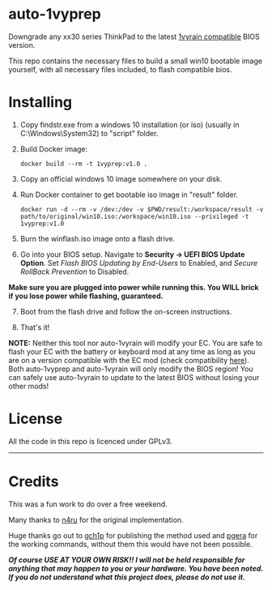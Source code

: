# auto-1vyprep
                    
Downgrade any xx30 series ThinkPad to the latest [1vyrain compatible](https://github.com/gch1p/thinkpad-bios-software-flashing-guide#bios-versions) BIOS version.

This repo contains the necessary files to build a small win10 bootable image yourself, with all necessary files included, to flash compatible bios.

# Installing

1. Copy findstr.exe from a windows 10 installation (or iso) (usually in C:\Windows\System32) to "script" folder.

2. Build Docker image:
   ```console
   docker build --rm -t 1vyprep:v1.0 .
   ```
3. Copy an official windows 10 image somewhere on your disk.

4. Run Docker container to get bootable iso image in "result" folder.
   ```console
   docker run -d --rm -v /dev:/dev -v $PWD/result:/workspace/result -v path/to/original/win10.iso:/workspace/win10.iso --privileged -t 1vyprep:v1.0
   ```
5. Burn the winflash.iso image onto a flash drive.

6. Go into your BIOS setup. Navigate to **Security -> UEFI BIOS Update Option**. Set *Flash BIOS Updating by End-Users* to Enabled, and *Secure RollBack Prevention* to Disabled. 

**Make sure you are plugged into power while running this. You WILL brick if you lose power while flashing, guaranteed.**

7. Boot from the flash drive and follow the on-screen instructions.

8. That's it!

**NOTE:** Neither this tool nor auto-1vyrain will modify your EC. You are safe to flash your EC with the battery or keyboard mod at any time as long as you are on a version compatible with the EC mod (check compatibility [here](https://github.com/hamishcoleman/thinkpad-ec#compatibilty-warning)). Both auto-1vyprep and auto-1vyrain will only modify the BIOS region! You can safely use auto-1vyrain to update to the latest BIOS without losing your other mods! 

# License

All the code in this repo is licenced under GPLv3.

---

# Credits

This was a fun work to do over a free weekend.

Many thanks to [n4ru](https://1vyra.in/) for the original implementation.

Huge thanks go out to [gch1p](https://github.com/gch1p/thinkpad-bios-software-flashing-guide) for publishing the method used and [pgera](https://github.com/hamishcoleman/thinkpad-ec/issues/70#issuecomment-417903315) for the working commands, without them this would have not been possible.

***Of course USE AT YOUR OWN RISK!! I will not be held responsible for anything that may happen to you or your hardware. You have been noted. If you do not understand what this project does, please do not use it.***
